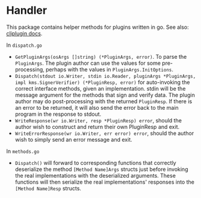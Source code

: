 # Handler

This package contains helper methods for plugins written in go. See also: [cliplugin docs](../README.md#implementation).

In `dispatch.go`

- `GetPluginArgs(osArgs []string) (*PluginArgs, error)`. To parse the `PluginArgs`. The plugin author can use the values for some pre-processing, perhaps with the values in `PluginArgs.InitOptions`.
- `Dispatch(stdout io.Writer, stdin io.Reader, pluginArgs *PluginArgs, impl kms.SignerVerifier) (*PluginResp, error)` for auto-invoking the correct interface methods, given an implementation. stdin will be the message argument for the methods that sign and verify data. The plugin author may do post-processing with the returned `PluginResp`. If there is an error to be returned, it will also send the error back to the main program in the response to stdout.
- `WriteResponse(wr io.Writer, resp *PluginResp) error`, should the author wish to construct and return their own PluginResp and exit.
- `WriteErrorResponse(wr io.Writer, err error) error`, should the author wish to simply send an error message and exit.

In `methods.go`

- `Dispatch()` will forward to corresponding functions that correctly deserialize the method `[Method Name]Args` structs just before invoking the real implementations with the deserialized arguments. These functions will then serialize the real implementations' responses into the `[Method Name]Resp` structs.
